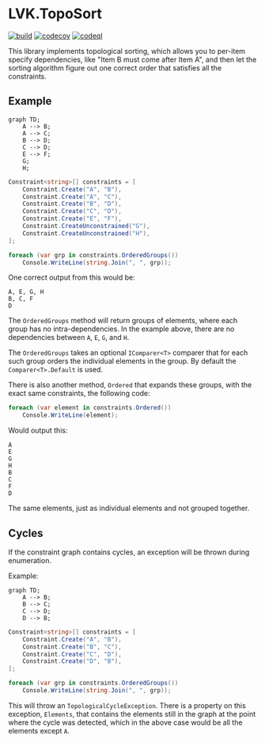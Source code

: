 LVK.TopoSort
===

[![build](https://github.com/lassevk/LVK.TopoSort/actions/workflows/build.yml/badge.svg)](https://github.com/lassevk/LVK.TopoSort/actions/workflows/build.yml)
[![codecov](https://codecov.io/github/lassevk/LVK.TopoSort/graph/badge.svg?token=NF5T1KVQYY)](https://codecov.io/github/lassevk/LVK.TopoSort)
[![codeql](https://github.com/lassevk/LVK.TopoSort/actions/workflows/github-code-scanning/codeql/badge.svg)](https://github.com/lassevk/LVK.TopoSort/actions/workflows/github-code-scanning/codeql)

This library implements topological sorting, which allows you to per-item specify dependencies, like
"Item B must come after Item A", and then let the sorting algorithm figure out one correct order that satisfies
all the constraints.

Example
---

```mermaid
graph TD;
    A --> B;
    A --> C;
    B --> D;
    C --> D;
    E --> F;
    G;
    H;
```

```csharp
Constraint<string>[] constraints = [
    Constraint.Create("A", "B"),
    Constraint.Create("A", "C"),
    Constraint.Create("B", "D"),
    Constraint.Create("C", "D"),
    Constraint.Create("E", "F"),
    Constraint.CreateUnconstrained("G"),
    Constraint.CreateUnconstrained("H"),
];

foreach (var grp in constraints.OrderedGroups())
    Console.WriteLine(string.Join(", ", grp));
```

One correct output from this would be:

```text
A, E, G, H
B, C, F
D
``` 

The `OrderedGroups` method will return groups of elements, where each group has no intra-dependencies.
In the example above, there are no dependencies between `A`, `E`, `G`, and `H`.

The `OrderedGroups` takes an optional `IComparer<T>` comparer that for each such group orders the individual
elements in the group. By default the `Comparer<T>.Default` is used.

There is also another method, `Ordered` that expands these groups, with the exact same constraints,
the following code:

```csharp
foreach (var element in constraints.Ordered())
    Console.WriteLine(element);
```

Would output this:

```text
A
E
G
H
B
C
F
D
``` 

The same elements, just as individual elements and not grouped together.

Cycles
---
If the constraint graph contains cycles, an exception will be thrown during enumeration.

Example:

```mermaid
graph TD;
    A --> B;
    B --> C;
    C --> D;
    D --> B;
```

```csharp
Constraint<string>[] constraints = [
    Constraint.Create("A", "B"),
    Constraint.Create("B", "C"),
    Constraint.Create("C", "D"),
    Constraint.Create("D", "B"),
];

foreach (var grp in constraints.OrderedGroups())
    Console.WriteLine(string.Join(", ", grp));
```

This will throw an `TopologicalCycleException`. There is a property on this exception, `Elements`, that contains
the elements still in the graph at the point where the cycle was detected, which in the above case would be all the
elements except `A`.
